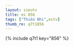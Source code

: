 ```yaml
--- 
layout: sieutv
title: es 856
tags: ["Thiếu Nhi",estv]
thumb_re: q7t1856
---
```

{% include q7t1 key="856" %} 

